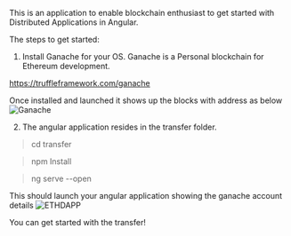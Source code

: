 This is an application to enable blockchain enthusiast to get started with Distributed Applications in Angular.

The steps to get started:

1. Install Ganache for your OS. Ganache is a Personal blockchain for Ethereum development.

https://truffleframework.com/ganache

Once installed and launched it shows up the blocks with address as below
![Ganache](https://github.com/abhilashahyd/ethdapp/blob/master/transfer/src/assets/Ganache.PNG)

2. The angular application resides in the transfer folder.

> cd transfer

> npm Install

> ng serve --open


This should launch your angular application showing the ganache account details
![ETHDAPP](https://github.com/abhilashahyd/ethdapp/blob/master/transfer/src/assets/ethdapp.PNG)

You can get started with the transfer!
